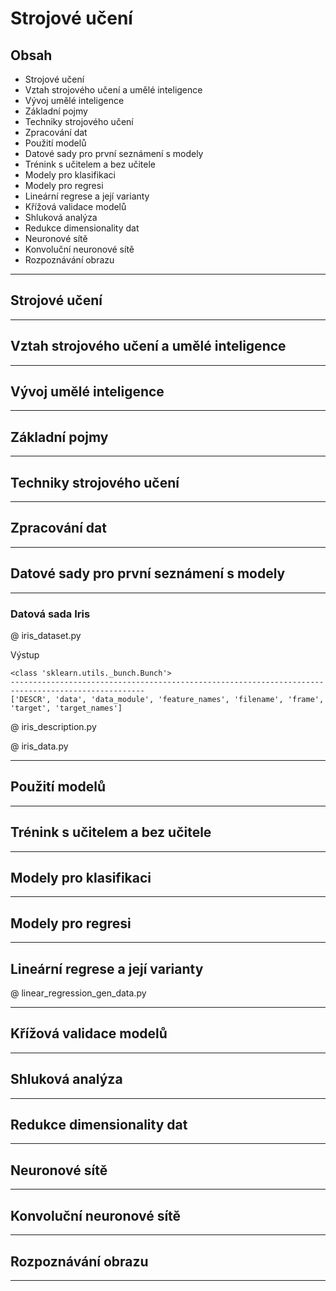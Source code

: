 # Strojové učení

## Obsah

* Strojové učení
* Vztah strojového učení a umělé inteligence
* Vývoj umělé inteligence
* Základní pojmy
* Techniky strojového učení
* Zpracování dat
* Použití modelů
* Datové sady pro první seznámení s modely
* Trénink s učitelem a bez učitele
* Modely pro klasifikaci
* Modely pro regresi
* Lineární regrese a její varianty
* Křížová validace modelů
* Shluková analýza
* Redukce dimensionality dat
* Neuronové sítě
* Konvoluční neuronové sítě
* Rozpoznávání obrazu

---

## Strojové učení

---

## Vztah strojového učení a umělé inteligence

---

## Vývoj umělé inteligence

---

## Základní pojmy

---

## Techniky strojového učení

---

## Zpracování dat

---

## Datové sady pro první seznámení s modely

---

### Datová sada Iris

@ iris_dataset.py

Výstup

```
<class 'sklearn.utils._bunch.Bunch'>
----------------------------------------------------------------------------------------------------
['DESCR', 'data', 'data_module', 'feature_names', 'filename', 'frame', 'target', 'target_names']
```

@ iris_description.py

@ iris_data.py

---

## Použití modelů

---

## Trénink s učitelem a bez učitele

---

## Modely pro klasifikaci

---

## Modely pro regresi

---

## Lineární regrese a její varianty

@ linear_regression_gen_data.py

---

## Křížová validace modelů

---

## Shluková analýza

---

## Redukce dimensionality dat

---

## Neuronové sítě

---

## Konvoluční neuronové sítě

---

## Rozpoznávání obrazu

---

